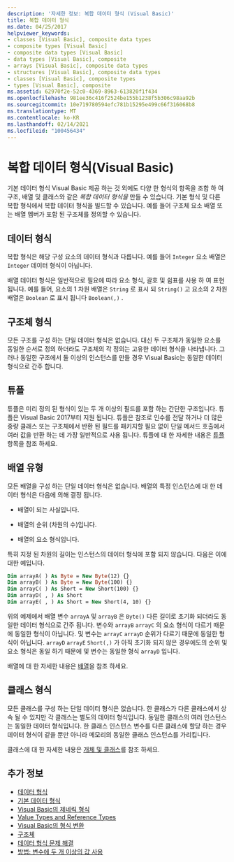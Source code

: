 ```yaml
---
description: '자세한 정보: 복합 데이터 형식 (Visual Basic)'
title: 복합 데이터 형식
ms.date: 04/25/2017
helpviewer_keywords:
- classes [Visual Basic], composite data types
- composite types [Visual Basic]
- composite data types [Visual Basic]
- data types [Visual Basic], composite
- arrays [Visual Basic], composite data types
- structures [Visual Basic], composite data types
- classes [Visual Basic], composite types
- types [Visual Basic], composite
ms.assetid: 62970f2e-52c0-4369-8963-613820f1f434
ms.openlocfilehash: 981ee36c416f2524be155b1238f5b306c98aa92b
ms.sourcegitcommit: 10e719780594efc781b15295e499c66f316068b8
ms.translationtype: MT
ms.contentlocale: ko-KR
ms.lasthandoff: 02/14/2021
ms.locfileid: "100456434"
---
```

# <a name="composite-data-types-visual-basic"></a>복합 데이터 형식(Visual Basic)

기본 데이터 형식 Visual Basic 제공 하는 것 외에도 다양 한 형식의 항목을 조합 하 여 구조, 배열 및 클래스와 같은 *복합 데이터 형식을* 만들 수 있습니다. 기본 형식 및 다른 복합 형식에서 복합 데이터 형식을 빌드할 수 있습니다. 예를 들어 구조체 요소 배열 또는 배열 멤버가 포함 된 구조체를 정의할 수 있습니다.  
  
## <a name="data-types"></a>데이터 형식  

 복합 형식은 해당 구성 요소의 데이터 형식과 다릅니다. 예를 들어 `Integer` 요소 배열은 `Integer` 데이터 형식이 아닙니다.  
  
 배열 데이터 형식은 일반적으로 필요에 따라 요소 형식, 괄호 및 쉼표를 사용 하 여 표현 됩니다. 예를 들어, 요소의 1 차원 배열은 `String` 로 표시 되 `String()` 고 요소의 2 차원 배열은 `Boolean` 로 표시 됩니다 `Boolean(,)` .  
  
## <a name="structure-types"></a>구조체 형식  

 모든 구조를 구성 하는 단일 데이터 형식은 없습니다. 대신 두 구조체가 동일한 요소를 동일한 순서로 정의 하더라도 구조체의 각 정의는 고유한 데이터 형식을 나타냅니다. 그러나 동일한 구조에서 둘 이상의 인스턴스를 만들 경우 Visual Basic는 동일한 데이터 형식으로 간주 합니다.  
  
## <a name="tuples"></a>튜플

튜플은 미리 정의 된 형식이 있는 두 개 이상의 필드를 포함 하는 간단한 구조입니다. 튜플은 Visual Basic 2017부터 지원 됩니다. 튜플은 참조로 인수를 전달 하거나 더 많은 중량 클래스 또는 구조체에서 반환 된 필드를 패키지할 필요 없이 단일 메서드 호출에서 여러 값을 반환 하는 데 가장 일반적으로 사용 됩니다. 튜플에 대 한 자세한 내용은 [튜플](tuples.md) 항목을 참조 하세요.

## <a name="array-types"></a>배열 유형  

 모든 배열을 구성 하는 단일 데이터 형식은 없습니다. 배열의 특정 인스턴스에 대 한 데이터 형식은 다음에 의해 결정 됩니다.  
  
- 배열이 되는 사실입니다.  
  
- 배열의 순위 (차원의 수)입니다.  
  
- 배열의 요소 형식입니다.  
  
 특히 지정 된 차원의 길이는 인스턴스의 데이터 형식에 포함 되지 않습니다. 다음은 이에 대한 예입니다.  
  
```vb  
Dim arrayA( ) As Byte = New Byte(12) {}  
Dim arrayB( ) As Byte = New Byte(100) {}  
Dim arrayC( ) As Short = New Short(100) {}  
Dim arrayD( , ) As Short  
Dim arrayE( , ) As Short = New Short(4, 10) {}  
```  
  
 위의 예제에서 배열 변수 `arrayA` 및 `arrayB` 은 `Byte()` 다른 길이로 초기화 되더라도 동일한 데이터 형식으로 간주 됩니다. 변수와 `arrayB` `arrayC` 의 요소 형식이 다르기 때문에 동일한 형식이 아닙니다. 및 변수는 `arrayC` `arrayD` 순위가 다르기 때문에 동일한 형식이 아닙니다. `arrayD` `arrayE` `Short(,)` 가 아직 초기화 되지 않은 경우에도의 순위 및 요소 형식은 동일 하기 때문에 및 변수는 동일한 형식 `arrayD` 입니다.  
  
 배열에 대 한 자세한 내용은 [배열](../arrays/index.md)을 참조 하세요.  
  
## <a name="class-types"></a>클래스 형식  

 모든 클래스를 구성 하는 단일 데이터 형식은 없습니다. 한 클래스가 다른 클래스에서 상속 될 수 있지만 각 클래스는 별도의 데이터 형식입니다. 동일한 클래스의 여러 인스턴스는 동일한 데이터 형식입니다. 한 클래스 인스턴스 변수를 다른 클래스에 할당 하는 경우 데이터 형식이 같을 뿐만 아니라 메모리의 동일한 클래스 인스턴스를 가리킵니다.  
  
 클래스에 대 한 자세한 내용은 [개체 및 클래스](../objects-and-classes/index.md)를 참조 하세요.  
  
## <a name="see-also"></a>추가 정보

- [데이터 형식](index.md)
- [기본 데이터 형식](elementary-data-types.md)
- [Visual Basic의 제네릭 형식](generic-types.md)
- [Value Types and Reference Types](value-types-and-reference-types.md)
- [Visual Basic의 형식 변환](type-conversions.md)
- [구조체](structures.md)
- [데이터 형식 문제 해결](troubleshooting-data-types.md)
- [방법: 변수에 두 개 이상의 값 사용](how-to-hold-more-than-one-value-in-a-variable.md)
